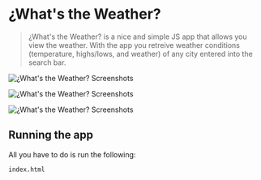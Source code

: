 # ¿What's the Weather?
>¿What's the Weather? is a nice and simple JS app that allows you view the weather. With the app you retreive weather conditions (temperature, highs/lows, and weather) of any city entered into the search bar.

![¿What's the Weather? Screenshots](whats_the_weather_app/images/whats_the_weather_pic1.png)

![¿What's the Weather? Screenshots](whats_the_weather_app/images/whats_the_weather_pic2.png)

![¿What's the Weather? Screenshots](whats_the_weather_app/images/whats_the_weather_pic3.png)


## Running the app
All you have to do is run the following:
```
index.html
```